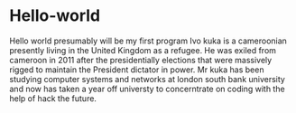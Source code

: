 # Hello-world
Hello world presumably will be my first program 
Ivo kuka is a cameroonian presently living in the United Kingdom as a refugee. He was exiled from cameroon in 2011 after the presidentially elections that were massively rigged to maintain the President dictator in power. Mr kuka has been studying computer systems and networks at london south bank university and now has taken a year off universty to concerntrate on coding with the help of hack the future.

